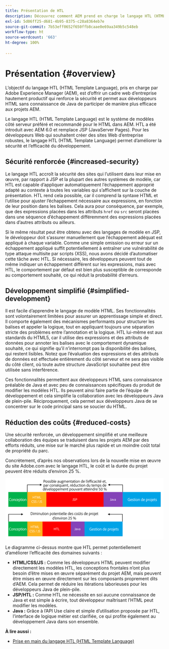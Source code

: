 ```yaml
---
title: Présentation de HTL
description: Découvrez comment AEM prend en charge le langage HTL (HTML Template Language) pour offrir un framework web productif au niveau de l’entreprise. HTL renforce la sécurité et permet aux développeurs HTML qui ne maîtrisent pas Java de participer plus efficacement aux projets AEM.
exl-id: 5d06ff25-d681-4b95-8375-c28a8364eb7e
source-git-commit: 7b53eff0652f650ffb8caae0e69aa349b5c548eb
workflow-type: ht
source-wordcount: '663'
ht-degree: 100%

---
```


# Présentation {#overview}

L’objectif du langage HTL (HTML Template Language), pris en charge par Adobe Experience Manager (AEM), est d’offrir un cadre web d’entreprise hautement productif qui renforce la sécurité et permet aux développeurs HTML sans connaissance de Java de participer de manière plus efficace aux projets AEM.

Le langage HTL (HTML Template Language) est le système de modèles côté serveur préféré et recommandé pour le HTML dans AEM. HTL a été introduit avec AEM 6.0 et remplace JSP (JavaServer Pages). Pour les développeurs Web qui souhaitent créer des sites Web d’entreprise robustes, le langage HTL (HTML Template Language) permet d’améliorer la sécurité et l’efficacité du développement.

## Sécurité renforcée {#increased-security}

Le langage HTL accroît la sécurité des sites qui l’utilisent dans leur mise en œuvre, par rapport à JSP et la plupart des autres systèmes de modèle, car HTL est capable d’appliquer automatiquement l’échappement approprié adapté au contexte à toutes les variables qui s’affichent sur la couche de présentation. HTL rend cela possible, car il comprend la syntaxe HTML et l’utilise pour ajuster l’échappement nécessaire aux expressions, en fonction de leur position dans les balises. Cela aura pour conséquence, par exemple, que des expressions placées dans les attributs `href` ou `src` seront placées dans une séquence d’échappement différemment des expressions placées dans d’autres attributs ou ailleurs.

Si le même résultat peut être obtenu avec des langages de modèle en JSP, le développeur doit s’assurer manuellement que l’échappement adéquat est appliqué à chaque variable. Comme une simple omission ou erreur sur un échappement appliqué suffit potentiellement à entraîner une vulnérabilité de type attaque multisite par scripts (XSS), nous avons décidé d’automatiser cette tâche avec HTL. Si nécessaire, les développeurs peuvent tout de même indiquer un échappement différent sur les expressions, mais avec HTL, le comportement par défaut est bien plus susceptible de corresponde au comportement souhaité, ce qui réduit la probabilité d’erreurs.

## Développement simplifié   {#simplified-development}

Il est facile d’apprendre le langage de modèle HTML. Ses fonctionnalités sont volontairement limitées pour assurer un apprentissage simple et direct. Il comporte également des mécanismes performants pour structurer les balises et appeler la logique, tout en appliquant toujours une séparation stricte des problèmes entre l’annotation et la logique. HTL lui-même est aux standards du HTML5, car il utilise des expressions et des attributs de données pour annoter les balises avec le comportement dynamique souhaité, ce qui signifie qu’il n’interrompt pas la disponibilité des balises, qui restent lisibles. Notez que l’évaluation des expressions et des attributs de données est effectuée entièrement du côté serveur et ne sera pas visible du côté client, où toute autre structure JavaScript souhaitée peut être utilisée sans interférence.

Ces fonctionnalités permettent aux développeurs HTML sans connaissance préalable de Java et avec peu de connaissances spécifiques du produit de modifier les modèles HTL. Ils peuvent ainsi faire partie de l’équipe de développement et cela simplifie la collaboration avec les développeurs Java de plein-pile. Réciproquement, cela permet aux développeurs Java de se concentrer sur le code principal sans se soucier du HTML.

## Réduction des coûts   {#reduced-costs}

Une sécurité renforcée, un développement simplifié et une meilleure collaboration des équipes se traduisent dans les projets AEM par des efforts réduits, une mise sur le marché plus rapide et un moindre coût total de propriété du parc.

Concrètement, d’après nos observations lors de la nouvelle mise en œuvre du site Adobe.com avec le langage HTL, le coût et la durée du projet peuvent être réduits d’environ 25 %.

![Augmentation de l’efficacité et diminution des coûts](assets/chlimage_1.png)

Le diagramme ci-dessus montre que HTL permet potentiellement d’améliorer l’efficacité des domaines suivants :

* **HTML/CSS/JS :** Comme les développeurs HTML peuvent modifier directement les modèles HTL, les conceptions frontales n’ont plus besoin d’être mises en œuvre séparément du projet AEM, mais peuvent être mises en œuvre directement sur les composants proprement dits d’AEM. Cela permet de réduire les itérations laborieuses pour les développeurs Java de plein-pile.
* **JSP/HTL :** Comme HTL ne nécessite en soi aucune connaissance de Java et est simple à écrire, tout développeur maîtrisant l’HTML peut modifier les modèles.
* **Java :** Grâce à l’API Use claire et simple d’utilisation proposée par HTL, l’interface de logique métier est clarifiée, ce qui profite également au développement Java dans son ensemble.

**À lire aussi :**

* [Prise en main du langage HTL (HTML Template Language)](getting-started.md)
